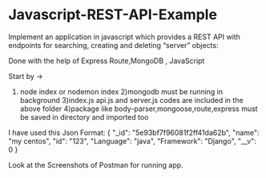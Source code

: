# Javascript-REST-API-Example
Implement an application in javascript which provides a REST API with endpoints for searching, creating and deleting “server” objects:

Done with the help of Express Route,MongoDB , JavaScript

Start by ->
1) node index or nodemon index
2)mongodb must be running in background
3)index.js api.js and server.js codes are included in the above folder
4)package like body-parser,mongoose,route,express must be saved in directory and imported too

I have used this Json Format:
{
        "_id": "5e93bf7f96081f2ff41da62b",
        "name": "my centos",
        "id": "123",
        "Language": "java",
        "Framework": "Django",
        "__v": 0
}


Look at the Screenshots of Postman for running app.
